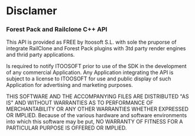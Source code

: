 # Disclamer #

### Forest Pack and Railclone C++ API ###

This API is provided as FREE by Itoosoft S.L. with sole the pruporse of integrate RailClone and Forest Pack plugins with 3td party render engines and thrid party applications. 

Is required to notify ITOOSOFT prior to use of the SDK in the development of any commercial Application.  Any Application integrating the API is subject to a license to ITOOSOFT for use and public display of such Application for advertising and marketing purposes.

THIS SOFTWARE AND THE ACCOMPANYING FILES ARE DISTRIBUTED "AS IS" AND WITHOUT WARRANTIES AS TO PERFORMANCE OF MERCHANTABILITY OR ANY OTHER WARRANTIES WHETHER EXPRESSED OR IMPLIED. Because of the various hardware and software environments into which this software may be put, NO WARRANTY OF FITNESS FOR A PARTICULAR PURPOSE IS OFFERED OR IMPLIED.


